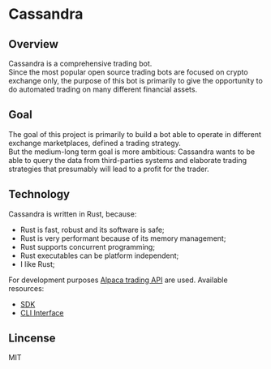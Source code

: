 # Cassandra

## Overview

Cassandra is a comprehensive trading bot. <br />
Since the most popular open source trading bots are focused on crypto exchange only, the purpose of this bot is primarily to give the opportunity to do automated trading on many different financial assets. <br />

## Goal 
The goal of this project is primarily to build a bot able to operate in different exchange marketplaces, defined a trading strategy. <br />
But the medium-long term goal is more ambitious: Cassandra wants to be able to query the data from third-parties systems and elaborate trading strategies that presumably will lead to a profit for the trader.

## Technology
Cassandra is written in Rust, because: 
* Rust is fast, robust and its software is safe;
* Rust is very performant because of its memory management;
* Rust supports concurrent programming;
* Rust executables can be platform independent;
* I like Rust;

For development purposes [Alpaca trading API](https://alpaca.markets/docs/api-references/trading-api/) are used. Available resources:
* [SDK](https://github.com/d-e-s-o/apca)
* [CLI Interface](https://github.com/d-e-s-o/apcacli)

## Lincense

MIT
